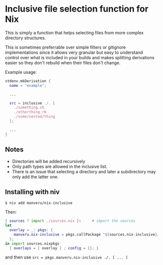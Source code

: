 # Inclusive file selection function for Nix

This is simply a function that helps selecting files from more complex
directory structures.

This is sometimes preferrable over simple filters or gitignore implementations
since it allows very granular but easy to understand control over what is
included in your builds and makes splitting derivations easier so they don't
rebuild when their files don't change.

Example usage:

```nix
stdenv.mkDerivation {
  name = "example";

  ...

  src = inclusive ./. [
    ./something.sh
    ./otherthing.rb
    ./some/nested/thing
  ];

  ...
}
```

## Notes

* Directories will be added recursively
* Only path types are allowed in the inclusive list.
* There is an issue that selecting a directory and later a subdirectory may
  only add the latter one.

## Installing with niv

```
$ niv add manveru/nix-inclusive
```

Then:

```nix
{ sources ? import ./sources.nix }:     # import the sources
let
  overlay = _: pkgs: {
    manveru.nix-inclusive = pkgs.callPackage "${sources.nix-inclusive}/inclusive.nix" {};
  };
in import sources.nixpkgs
  { overlays = [ overlay ] ; config = {}; }
```

and then use `src = pkgs.manveru.nix-inclusive ./. [ ... ]`